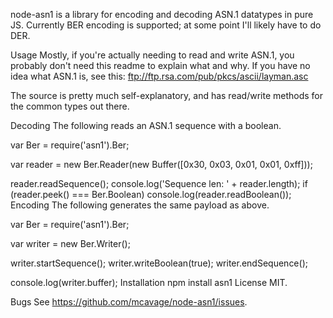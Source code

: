 node-asn1 is a library for encoding and decoding ASN.1 datatypes in pure JS. Currently BER encoding is supported; at some point I'll likely have to do DER.

Usage
Mostly, if you're actually needing to read and write ASN.1, you probably don't need this readme to explain what and why. If you have no idea what ASN.1 is, see this: ftp://ftp.rsa.com/pub/pkcs/ascii/layman.asc

The source is pretty much self-explanatory, and has read/write methods for the common types out there.

Decoding
The following reads an ASN.1 sequence with a boolean.

var Ber = require('asn1').Ber;

var reader = new Ber.Reader(new Buffer([0x30, 0x03, 0x01, 0x01, 0xff]));

reader.readSequence();
console.log('Sequence len: ' + reader.length);
if (reader.peek() === Ber.Boolean)
  console.log(reader.readBoolean());
Encoding
The following generates the same payload as above.

var Ber = require('asn1').Ber;

var writer = new Ber.Writer();

writer.startSequence();
writer.writeBoolean(true);
writer.endSequence();

console.log(writer.buffer);
Installation
npm install asn1
License
MIT.

Bugs
See https://github.com/mcavage/node-asn1/issues.
